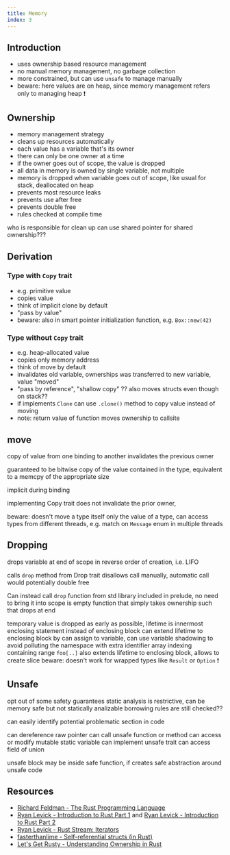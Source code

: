 ```yaml
---
title: Memory
index: 3
---
```


## Introduction

- uses ownership based resource management
- no manual memory management, no garbage collection
- more constrained, but can use `unsafe` to manage manually
- beware: here values are on heap, since memory management refers only to managing heap ❗️



## Ownership

- memory management strategy
- cleans up resources automatically
- each value has a variable that's its owner
- there can only be one owner at a time
- if the owner goes out of scope, the value is dropped
- all data in memory is owned by single variable, not multiple
- memory is dropped when variable goes out of scope, like usual for stack, deallocated on heap
- prevents most resource leaks
- prevents use after free
- prevents double free
- rules checked at compile time

who is responsible for clean up
can use shared pointer for shared ownership???



## Derivation

### Type with `Copy` trait

- e.g. primitive value
- copies value
- think of implicit clone by default
- "pass by value"
- beware: also in smart pointer initialization function, e.g. `Box::new(42)`

### Type without `Copy` trait

- e.g. heap-allocated value
- copies only memory address
- think of move by default
- invalidates old variable, ownerships was transferred to new variable, value "moved"
- "pass by reference", "shallow copy"
?? also moves structs even though on stack??
- if implements `Clone` can use `.clone()` method to copy value instead of moving
- note: return value of function moves ownership to callsite



## move

copy of value from one binding to another
invalidates the previous owner

guaranteed to be bitwise copy of the value contained in the type, equivalent to a memcpy of the appropriate size

implicit during binding

implementing Copy trait does not invalidate the prior owner,

beware: doesn't move a type itself only the value of a type, can access types from different threads, e.g. match on `Message` enum in multiple threads



## Dropping

drops variable at end of scope
in reverse order of creation, i.e. LIFO

calls `drop` method from Drop trait
disallows call manually, automatic call would potentially double free

Can instead call `drop` function from std library
included in prelude, no need to bring it into scope
is empty function that simply takes ownership such that drops at end

temporary value is dropped as early as possible, lifetime is innermost enclosing statement instead of enclosing block
can extend lifetime to enclosing block by can assign to variable, can use variable shadowing to avoid polluting the namespace with extra identifier
array indexing containing range `foo[..]` also extends lifetime to enclosing block, allows to create slice
beware: doesn't work for wrapped types like `Result` or `Option` ❗️



## Unsafe

opt out of some safety guarantees
static analysis is restrictive, can be memory safe but not statically analizable
borrowing rules are still checked??

can easily identify potential problematic section in code

can dereference raw pointer
can call unsafe function or method
can access or modify mutable static variable
can implement unsafe trait
can access field of union

unsafe block may be inside safe function, if creates safe abstraction around unsafe code





## Resources

- [Richard Feldman - The Rust Programming Language](https://frontendmasters.com/courses/rust/)
- [Ryan Levick - Introduction to Rust Part 1](https://youtube.com/watch?v=WnWGO-tLtLA) and [Ryan Levick - Introduction to Rust Part 2](https://youtube.com/watch?v=lLWchWTUFOQ)
- [Ryan Levick - Rust Stream: Iterators](https://youtube.com/watch?v=7I11degAElQ)
- [fasterthanlime - Self-referential structs (in Rust)](https://youtube.com/watch?v=xNrglKGi-7o)
- [Let's Get Rusty - Understanding Ownership in Rust](https://youtube.com/watch?v=VFIOSWy93H0&list=PLai5B987bZ9CoVR-QEIN9foz4QCJ0H2Y8&index=4)
